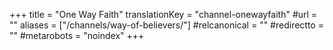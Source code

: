 +++
title = "One Way Faith"
translationKey = "channel-onewayfaith"
#url = ""
aliases = ["/channels/way-of-believers/"]
#relcanonical = ""
#redirectto = ""
#metarobots = "noindex"
+++

